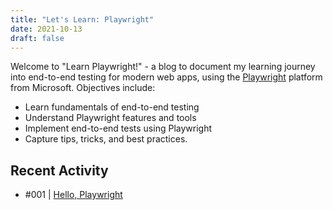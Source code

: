 ```yaml
---
title: "Let's Learn: Playwright"
date: 2021-10-13
draft: false
---
```


Welcome to "Learn Playwright!" - a blog to document my learning journey into end-to-end testing for modern web apps, using the [Playwright](https://playwright.dev) platform from Microsoft. Objectives include:

 * Learn fundamentals of end-to-end testing
 * Understand Playwright features and tools
 * Implement end-to-end tests using Playwright
 * Capture tips, tricks, and best practices.


## Recent Activity

 * #001 | [Hello, Playwright](001-hello)